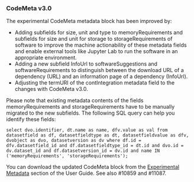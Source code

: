 ### CodeMeta v3.0

The experimental CodeMeta metadata block has been improved by:

* Adding subfields for size, unit and type to memoryRequirements and subfields for size and unit for storage to storageRequirements of software to improve the machine actionability of these metadata fields and enable external tools like Jupyter Lab to run the software in an appropriate environment.
* Adding a new subfield InfoUrl to softwareSuggestions and softwareRequirements to distinguish between the download URL of a dependency (URL) and an information page of a dependency (InfoUrl).
* Adjusting the termURI of the contIntegration metadata field to the changes with CodeMeta v3.0.

Please note that existing metadata contents of the fields memoryRequirements and storageRequirements have to be manually migrated to the new subfields. The following SQL query can help you identify these fields:

`select dvo.identifier, dt.name as name, dfv.value as val from datasetfield as df, datasetfieldtype as dt, datasetfieldvalue as dfv, dvobject as dvo, datasetversion as dv where df.id = dfv.datasetfield_id and df.datasetfieldtype_id = dt.id and dvo.id = dv.dataset_id and df.datasetversion_id = dv.id and name IN ('memoryRequirements', 'storageRequirements');`

You can download the updated CodeMeta block from the [Experimental Metadata](https://dataverse-guide--11087.org.readthedocs.build/en/11087/user/appendix.html#experimental-metadata) section of the User Guide. See also #10859 and #11087.
